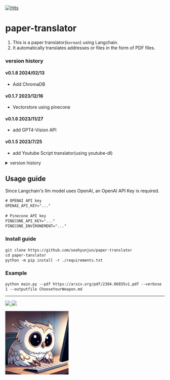 [![Hits](https://hits.seeyoufarm.com/api/count/incr/badge.svg?url=https%3A%2F%2Fgithub.com%2Fseohyunjun%2Fpaper-translator&count_bg=%2379C83D&title_bg=%23555555&icon=&icon_color=%23E7E7E7&title=hits&edge_flat=false)](https://hits.seeyoufarm.com)         

# paper-translator
1. This is a paper translator(`korean`) using Langchain.  
2. It automatically translates addresses or files in the form of PDF files.



### version history

#### v0.1.8 2024/02/13
- Add ChromaDB 

#### v0.1.7 2023/12/16
- Vectorstore using pinecone 

#### v0.1.6 2023/11/27
- add GPT4-Vision API

#### v0.1.5 2023/7/25
- add Youtube Script translator(using youtube-dl) 

<details>
<summary>version history</summary>

#### v0.1.4 2023/7/9
- use langchain schema 

#### v0.1.3 2023/6/23
- URL -> markdown
  - require `brew install libmagic`

#### v0.1.2 2023/6/15  
- ChatGPT API Update : gpt-3.5-turbo-16k 
  - token 4k -> 16k (about 3 pages cover per 1 request)

#### v0.1.1 2023/6/6  
- ConstitutionalChain(test) : if output format is wrong, fix it.

#### v0.1.0 2023/6/4
- paper translator using Langchain
- preprocessing for paper (ex, split Reference)

</details>


## Usage guide
Since Langchain's llm model uses OpenAI, an OpenAI API Key is required. 

```shell
# OPENAI API key
OPENAI_API_KEY="..."

# Pinecone API key
PINECONE_API_KEY="..."
PINECONE_ENVIRONEMENT="..."
```

### Install guide

```shell
git clone https://github.com/seohyunjun/paper-translator
cd paper-tanslator
python -m pip install -r ./requirements.txt
```

### Example 

```commandline
python main.py --pdf https://arxiv.org/pdf/2304.06035v1.pdf --verbose 1 --outputfile ChooseYourWeapon.md
```

---

<a href="mailto:bnmy6581@gmail.com">
    <img src="https://img.shields.io/badge/
    Gmail-EA4335?style=for-the-badge&logo=Gmail&logoColor=white"> 
</a>
<a href="https://pf.kakao.com/_vxhjyxj">
    <img src="https://img.shields.io/badge/
    KakaoBot-FFCD00?style=for-the-badge&logoColor=black&logo=KakaoTalk"> 
</a>
<p>
<a href="https://pf.kakao.com/_vxhjyxj">
<img src='./src/kakaobot.png' width=200 align='left'/>
</p>


